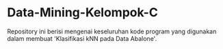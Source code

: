 # Data-Mining-Kelompok-C
Repository ini berisi mengenai keseluruhan kode program yang digunakan dalam membuat 'Klasifikasi kNN pada Data Abalone'.
